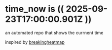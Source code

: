 # time_now is (( 2025-09-23T17:00:00.901Z ))

an automated repo that shows the currnent time

inspired by [breakingheatmap](https://github.com/breakingheatmap/breakingheatmap)